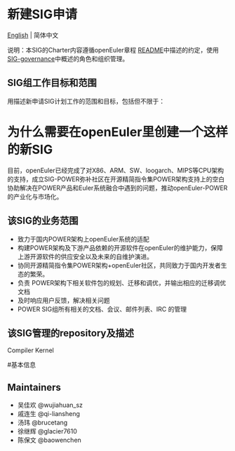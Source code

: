 
# 新建SIG申请
[English](./sig-template.md) | 简体中文


说明：本SIG的Charter内容遵循openEuler章程 [README](/zh/governance/README.md)中描述的约定，使用[SIG-governance](/zh/technical-committee/governance/SIG-governance.md)中概述的角色和组织管理。

## SIG组工作目标和范围

用描述新申请SIG计划工作的范围和目标，包括但不限于：

# 为什么需要在openEuler里创建一个这样的新SIG

   目前，openEuler已经完成了对X86、ARM、SW、loogarch、MIPS等CPU架构的支持，成立SIG-POWER弥补社区在开源精简指令集POWER架构支持上的空白
协助解决在POWER产品和Euler系统融合中遇到的问题，推动openEuler-POWER的产业化与市场化。

## 该SIG的业务范围

- 致力于国内POWER架构上openEuler系统的适配
- 构建POWER架构及下游产品依赖的开源软件在openEuler的维护能力，保障上游开源软件的供应安全以及未来的自维护演进。
- 协同开源精简指令集POWER架构+openEuler社区，共同致力于国内开发者生态的繁荣。
- 负责 POWER架构下相关软件包的规划、迁移和调优，并输出相应的迁移调优文档
- 及时响应用户反馈，解决相关问题
- POWER SIG组所有相关的文档、会议、邮件列表、IRC 的管理

## 该SIG管理的repository及描述
Compiler
Kernel

#基本信息

## Maintainers
- 吴佳欢 @wujiahuan_sz
- 戚连生 @qi-liansheng
- 汤玮 @brucetang
- 徐继辉 @glacier7610
- 陈保文 @baowenchen









